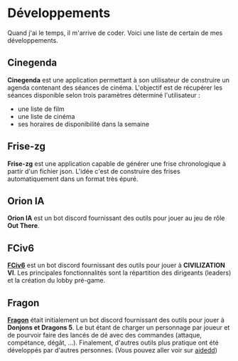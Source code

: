 # Développements

Quand j'ai le temps, il m'arrive de coder. Voici une liste de certain de mes développements.

## Cinegenda

**Cinegenda** est une application permettant à son utilisateur de construire un agenda contenant des séances de cinéma.
L'objectif est de récupérer les séances disponible selon trois paramètres déterminé l'utilisateur :
- une liste de film
- une liste de cinéma
- ses horaires de disponibilité dans la semaine

## Frise-zg

**Frise-zg** est une application capable de générer une frise chronologique à partir d'un fichier json.
L'idée c'est de construire des frises automatiquement dans un format très épuré.

## Orion IA

**Orion IA** est un bot discord fournissant des outils pour jouer au jeu de rôle **Out There**.


## FCiv6

**[FCiv6](https://furzorg.github.io/fciv6)** est un bot discord fournissant des outils pour jouer à **CIVILIZATION VI**.
Les principales fonctionnalités sont la répartition des dirigeants (leaders) et la création du lobby pré-game.

## Fragon

**[Fragon](https://furzorg.github.io/fragon)** était initialement un bot discord fournissant des outils pour jouer à **Donjons et Dragons 5**. Le but étant de charger un personnage par joueur et de pourvoir faire des lancés de dé avec des commandes (attaque, compétance, dégât, ...). Finalement, d'autres outils plus pratique ont été développés par d'autres personnes. (Vous pouvez aller voir sur [aidedd](https://www.aidedd.org/))
